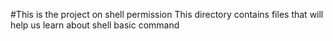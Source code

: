 #This is the project on shell permission 
This directory contains files that will help us learn about shell basic command 
